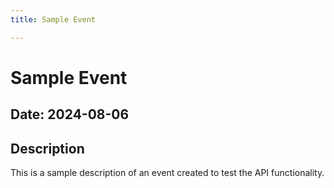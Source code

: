 ```yaml
---
title: Sample Event

---
```


# Sample Event
## Date: 2024-08-06
## Description
This is a sample description of an event created to test the API functionality.